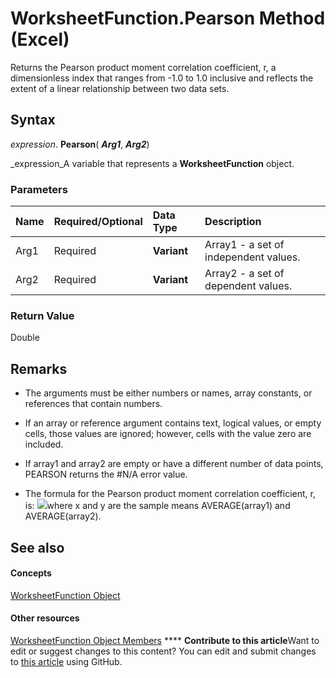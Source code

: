 
# WorksheetFunction.Pearson Method (Excel)

Returns the Pearson product moment correlation coefficient, r, a dimensionless index that ranges from -1.0 to 1.0 inclusive and reflects the extent of a linear relationship between two data sets.


## Syntax

 _expression_. **Pearson**( **_Arg1_**,  **_Arg2_**)

 _expression_A variable that represents a  **WorksheetFunction** object.


### Parameters



|**Name**|**Required/Optional**|**Data Type**|**Description**|
|:-----|:-----|:-----|:-----|
|Arg1|Required| **Variant**|Array1 - a set of independent values.|
|Arg2|Required| **Variant**|Array2 - a set of dependent values.|

### Return Value

Double


## Remarks




- The arguments must be either numbers or names, array constants, or references that contain numbers.
    
- If an array or reference argument contains text, logical values, or empty cells, those values are ignored; however, cells with the value zero are included.
    
- If array1 and array2 are empty or have a different number of data points, PEARSON returns the #N/A error value.
    
- The formula for the Pearson product moment correlation coefficient, r, is:
![](..\images\awfpears_ZA06051230.gif)where x and y are the sample means AVERAGE(array1) and AVERAGE(array2). 
    

## See also


#### Concepts


 [WorksheetFunction Object](7b1d5639-363d-632c-2cf0-2232562646b6.md)
#### Other resources


 [WorksheetFunction Object Members](6811ca87-4b53-0bff-88c9-30bf7497879a.md)
****   **Contribute to this article**Want to edit or suggest changes to this content? You can edit and submit changes to  [this article](https://github.com/jhershey00/VBA_Excel_Test/OpenXMLCon/articles/43ffbf17-1b1f-6949-052d-5e36862c7d7f.md) using GitHub.


